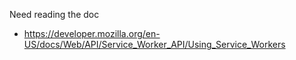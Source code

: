 Need reading the doc

* https://developer.mozilla.org/en-US/docs/Web/API/Service_Worker_API/Using_Service_Workers
